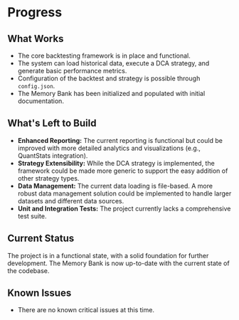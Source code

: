 # Progress

## What Works

-   The core backtesting framework is in place and functional.
-   The system can load historical data, execute a DCA strategy, and generate basic performance metrics.
-   Configuration of the backtest and strategy is possible through `config.json`.
-   The Memory Bank has been initialized and populated with initial documentation.

## What's Left to Build

-   **Enhanced Reporting:** The current reporting is functional but could be improved with more detailed analytics and visualizations (e.g., QuantStats integration).
-   **Strategy Extensibility:** While the DCA strategy is implemented, the framework could be made more generic to support the easy addition of other strategy types.
-   **Data Management:** The current data loading is file-based. A more robust data management solution could be implemented to handle larger datasets and different data sources.
-   **Unit and Integration Tests:** The project currently lacks a comprehensive test suite.

## Current Status

The project is in a functional state, with a solid foundation for further development. The Memory Bank is now up-to-date with the current state of the codebase.

## Known Issues

-   There are no known critical issues at this time.
